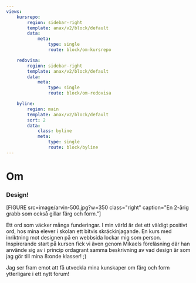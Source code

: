 ```yaml
---
views:
    kursrepo:
        region: sidebar-right
        template: anax/v2/block/default
        data:
            meta:
                type: single
                route: block/om-kursrepo

    redovisa:
        region: sidebar-right
        template: anax/v2/block/default
        data:
            meta:
                type: single
                route: block/om-redovisa

    byline:
        region: main
        template: anax/v2/block/default
        sort: 2
        data:
            class: byline
            meta:
                type: single
                route: block/byline
---
```

Om
=========================

### Design!

[FIGURE src=image/arvin-500.jpg?w=350 class="right" caption="En 2-årig grabb som också gillar färg och form."]

Ett ord som väcker många funderingar. I min värld är det ett väldigt positivt ord, hos mina elever i skolan ett bitvis skräckinjagande. En kurs med inriktning mot designen på en webbsida lockar mig som person. Inspirerande start på kursen fick vi även genom Mikaels föreläsning där han använde sig av i princip ordagrant samma beskrivning av vad design är som jag gör till mina 8:onde klasser! ;)

Jag ser fram emot att få utveckla mina kunskaper om färg och form ytterligare i ett nytt forum!
